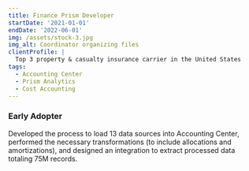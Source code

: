 ```yaml
---
title: Finance Prism Developer
startDate: '2021-01-01'
endDate: '2022-06-01'
img: /assets/stock-3.jpg
img_alt: Coordinator organizing files
clientProfile: |
  Top 3 property & casualty insurance carrier in the United States
tags:
  - Accounting Center
  - Prism Analytics
  - Cost Accounting
---
```


### Early Adopter
Developed the process to load 13 data sources into Accounting Center, performed the necessary transformations (to include allocations and amortizations), and designed an integration to extract processed data totaling 75M records.
